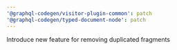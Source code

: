 ```yaml
---
'@graphql-codegen/visitor-plugin-common': patch
'@graphql-codegen/typed-document-node': patch
---
```


Introduce new feature for removing duplicated fragments
